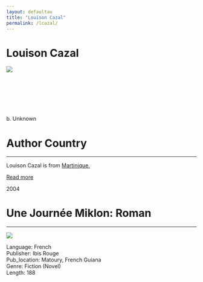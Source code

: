 ```yaml
---
layout: defaultau
title: "Louison Cazal"
permalink: /lcazal/
---
```

<!-- partial:index.partial.html -->
<div class="content">
    <h1>Louison Cazal</h1>
    <div class="quote">
        <div><img src="https://scontent.fdcf1-1.fna.fbcdn.net/v/t31.18172-8/11262081_610866125728993_8051641712721013822_o.jpg?stp=cp0_dst-jpg_e15_q65_s600x600&_nc_cat=102&ccb=1-7&_nc_sid=e007fa&_nc_ohc=Ipk_8bQM8KkAX9dtTC6&_nc_ht=scontent.fdcf1-1.fna&oh=00_AfAI-YOddPBWDDpDRvNpqq6880j8tLJLzO7oyAQdgqMWJg&oe=63BF5344" class="logo"></div>
    </div>
    <div class="timeline">
        <div style="padding-bottom:100px;"></div>
        <div class="block">
            <div class="date right"><p class="right">b. Unknown</p></div>
            <div class="dot"></div>
            <div class="left first">
            <div class="author_country">
                <h1>Author Country</h1><hr>
            <div class="aclocation"><p>Louison Cazal is from <a href="{{ site.baseurl }}/8">Martinique.</a></p></div>
              <div class="acreadmore">  <a href="NA" target="_blank">Read more</a></div>
            </div>
            </div>
        </div>
        <div class="block">
            <div class="date left"><p class="left">2004</p></div>
            <div class="dot"></div>
            <div class="right">
                <h1>Une Journée Miklon: Roman</h1><hr>
                <p><img src="https://media.electre-ng.com/images/image-id/88b30e5f751eb3e2e4b9324e09140d47b36fcb3c87fa256362bc47a8f7949c90.jpg"></p>
                <p>
                Language: French<br/>
                Publisher: Ibis Rouge<br/>
                Pub_location: Matoury, French Guiana<br/>
                Genre: Fiction (Novel)<br/>
                Length: 188</p>
            </div>
        </div>
</div>
  <!-- partial -->
<script src='https://cdnjs.cloudflare.com/ajax/libs/jquery/3.1.1/jquery.min.js'></script><script  src="{{ site.baseurl }}/assets/js/authorscript.js"></script>